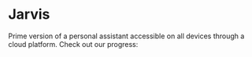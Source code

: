 # Jarvis

Prime version of a personal assistant accessible on all devices through a cloud platform.
Check out our progress:
